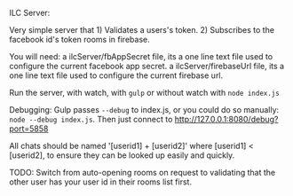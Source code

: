 ILC Server:

Very simple server that 1) Validates a users's token. 2) Subscribes to the facebook id's token rooms in firebase.

You will need:
   a ilcServer/fbAppSecret file, its a one line text file used to configure the current facebook app secret.
   a ilcServer/firebaseUrl file, its a one line text file used to configure the current firebase url.

Run the server, with watch, with `gulp` or without watch with `node index.js`

Debugging: Gulp passes `--debug` to index.js, or you could do so manually: `node --debug index.js`. Then just connect to http://127.0.0.1:8080/debug?port=5858

All chats should be named '[userid1] + [userid2]' where [userid1] < [userid2], to ensure they can be looked up easily and quickly.

TODO: Switch from auto-opening rooms on request to validating that the other user has your user id in their rooms list first.